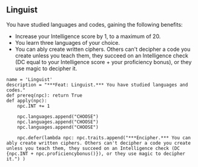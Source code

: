 ## Linguist
You have studied languages and codes, gaining the following benefits:

* Increase your Intelligence score by 1, to a maximum of 20.
* You learn three languages of your choice.
* You can ably create written ciphers. Others can't decipher a code you create unless you teach them, they succeed on an Intelligence check (DC equal to your Intelligence score + your proficiency bonus), or they use magic to decipher it.

```
name = 'Linguist'
description = "***Feat: Linguist.*** You have studied languages and codes."
def prereq(npc): return True
def apply(npc):
    npc.INT += 1

    npc.languages.append("CHOOSE")
    npc.languages.append("CHOOSE")
    npc.languages.append("CHOOSE")

    npc.defer(lambda npc: npc.traits.append("***Encipher.*** You can ably create written ciphers. Others can't decipher a code you create unless you teach them, they succeed on an Intelligence check (DC {npc.INT + npc.proficiencybonus()}), or they use magic to decipher it.") )
```
